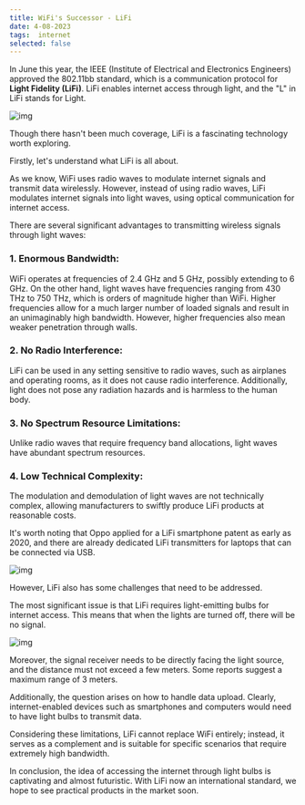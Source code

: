 ```yaml
---
title: WiFi's Successor - LiFi
date: 4-08-2023
tags:  internet 
selected: false
---
```


In June this year, the IEEE (Institute of Electrical and Electronics Engineers) approved the 802.11bb standard, which is a communication protocol for **Light Fidelity (LiFi)**. LiFi enables internet access through light, and the "L" in LiFi stands for Light.

![img](/assets/bg2023073105.webp)

Though there hasn't been much coverage, LiFi is a fascinating technology worth exploring.

Firstly, let's understand what LiFi is all about.

As we know, WiFi uses radio waves to modulate internet signals and transmit data wirelessly. However, instead of using radio waves, LiFi modulates internet signals into light waves, using optical communication for internet access.

There are several significant advantages to transmitting wireless signals through light waves:

### 1. Enormous Bandwidth:

WiFi operates at frequencies of 2.4 GHz and 5 GHz, possibly extending to 6 GHz. On the other hand, light waves have frequencies ranging from 430 THz to 750 THz, which is orders of magnitude higher than WiFi. Higher frequencies allow for a much larger number of loaded signals and result in an unimaginably high bandwidth. However, higher frequencies also mean weaker penetration through walls.

### 2. No Radio Interference:

LiFi can be used in any setting sensitive to radio waves, such as airplanes and operating rooms, as it does not cause radio interference. Additionally, light does not pose any radiation hazards and is harmless to the human body.

### 3. No Spectrum Resource Limitations:

Unlike radio waves that require frequency band allocations, light waves have abundant spectrum resources.

### 4. Low Technical Complexity:

The modulation and demodulation of light waves are not technically complex, allowing manufacturers to swiftly produce LiFi products at reasonable costs.

It's worth noting that Oppo applied for a LiFi smartphone patent as early as 2020, and there are already dedicated LiFi transmitters for laptops that can be connected via USB.

![img](/assets/bg2023073108.webp)

However, LiFi also has some challenges that need to be addressed.

The most significant issue is that LiFi requires light-emitting bulbs for internet access. This means that when the lights are turned off, there will be no signal.

![img](/assets/bg2023073109.webp)

Moreover, the signal receiver needs to be directly facing the light source, and the distance must not exceed a few meters. Some reports suggest a maximum range of 3 meters.

Additionally, the question arises on how to handle data upload. Clearly, internet-enabled devices such as smartphones and computers would need to have light bulbs to transmit data.

Considering these limitations, LiFi cannot replace WiFi entirely; instead, it serves as a complement and is suitable for specific scenarios that require extremely high bandwidth.

In conclusion, the idea of accessing the internet through light bulbs is captivating and almost futuristic. With LiFi now an international standard, we hope to see practical products in the market soon.
